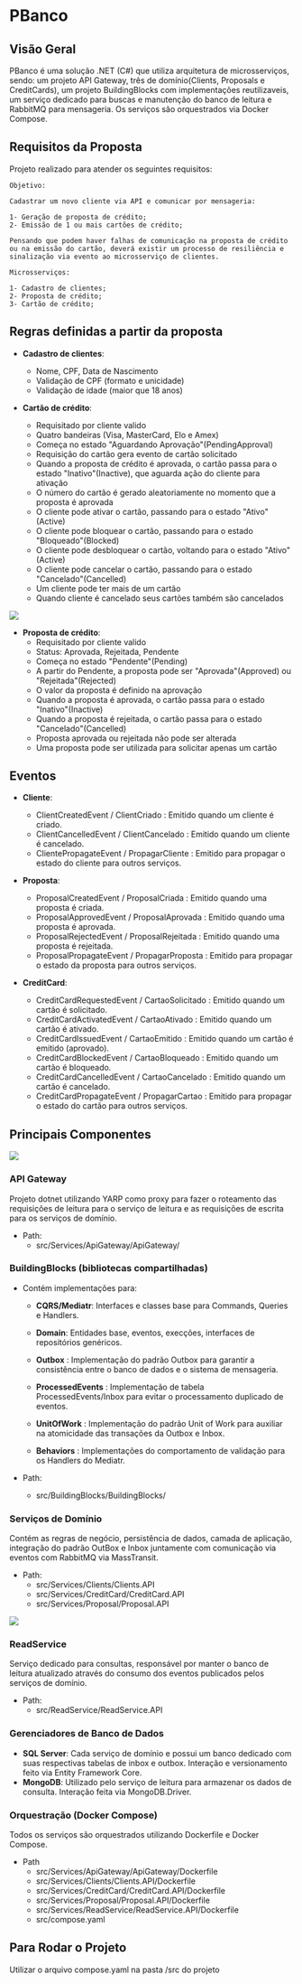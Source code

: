 # PBanco
## Visão Geral

PBanco é uma solução .NET (C#) que utiliza arquitetura de microsserviços, sendo: um projeto API Gateway, três de 
domínio(Clients, Proposals e CreditCards), um projeto BuildingBlocks com implementações reutilizaveis, 
 um serviço dedicado para buscas e manutenção do banco de leitura e RabbitMQ para mensageria. Os serviços são orquestrados via Docker Compose.

## Requisitos da Proposta

Projeto realizado para atender os seguintes requisitos:

```
Objetivo:

Cadastrar um novo cliente via API e comunicar por mensageria:

1- Geração de proposta de crédito; 
2- Emissão de 1 ou mais cartões de crédito; 

Pensando que podem haver falhas de comunicação na proposta de crédito ou na emissão do cartão, deverá existir um processo de resiliência e sinalização via evento ao microsserviço de clientes. 

Microsserviços:

1- Cadastro de clientes; 
2- Proposta de crédito; 
3- Cartão de crédito; 
```

## Regras definidas a partir da proposta

- **Cadastro de clientes**:
  - Nome, CPF, Data de Nascimento
  - Validação de CPF (formato e unicidade)
  - Validação de idade (maior que 18 anos)  

- **Cartão de crédito**:
  - Requisitado por cliente valido
  - Quatro bandeiras (Visa, MasterCard, Elo e Amex)
  - Começa no estado "Aguardando Aprovação"(PendingApproval)
  - Requisição do cartão gera evento de cartão solicitado
  - Quando a proposta de crédito é aprovada, o cartão passa para o estado "Inativo"(Inactive), que aguarda ação do cliente para ativação
  - O número do cartão é gerado aleatoriamente no momento que a proposta é aprovada
  - O cliente pode ativar o cartão, passando para o estado "Ativo"(Active)
  - O cliente pode bloquear o cartão, passando para o estado "Bloqueado"(Blocked)
  - O cliente pode desbloquear o cartão, voltando para o estado "Ativo"(Active)
  - O cliente pode cancelar o cartão, passando para o estado "Cancelado"(Cancelled)
  - Um cliente pode ter mais de um cartão
  - Quando cliente é cancelado seus cartões também são cancelados

![](/Docs/Images/card_state_flow.png)
    
- **Proposta de crédito**:
  - Requisitado por cliente valido
  - Status: Aprovada, Rejeitada, Pendente
  - Começa no estado "Pendente"(Pending)
  - A partir do Pendente, a proposta pode ser "Aprovada"(Approved) ou "Rejeitada"(Rejected)
  - O valor da proposta é definido na aprovação
  - Quando a proposta é aprovada, o cartão passa para o estado "Inativo"(Inactive)
  - Quando a proposta é rejeitada, o cartão passa para o estado "Cancelado"(Cancelled)
  - Proposta aprovada ou rejeitada não pode ser alterada
  - Uma proposta pode ser utilizada para solicitar apenas um cartão
  
## Eventos

 - **Cliente**:
   - ClientCreatedEvent / ClientCriado : Emitido quando um cliente é criado.
   - ClientCancelledEvent / ClientCancelado : Emitido quando um cliente é cancelado.
   - ClientePropagateEvent / PropagarCliente : Emitido para propagar o estado do cliente para outros serviços.


 - **Proposta**:
   - ProposalCreatedEvent / ProposalCriada : Emitido quando uma proposta é criada.
   - ProposalApprovedEvent / ProposalAprovada : Emitido quando uma proposta é aprovada.
   - ProposalRejectedEvent / ProposalRejeitada : Emitido quando uma proposta é rejeitada.
   - ProposalPropagateEvent / PropagarProposta : Emitido para propagar o estado da proposta para outros serviços.


- **CreditCard**:
   - CreditCardRequestedEvent / CartaoSolicitado : Emitido quando um cartão é solicitado.
   - CreditCardActivatedEvent / CartaoAtivado : Emitido quando um cartão é ativado.
   - CreditCardIssuedEvent / CartaoEmitido : Emitido quando um cartão é emitido (aprovado).
   - CreditCardBlockedEvent / CartaoBloqueado : Emitido quando um cartão é bloqueado.   
   - CreditCardCancelledEvent / CartaoCancelado : Emitido quando um cartão é cancelado.
   - CreditCardPropagateEvent / PropagarCartao : Emitido para propagar o estado do cartão para outros serviços.

## Principais Componentes

![](Docs/Images/architecture-service.png)

### API Gateway
Projeto dotnet utilizando YARP como proxy para fazer o roteamento das requisições de leitura para o serviço de leitura e as requisições de escrita para os serviços de domínio.

- Path: 
  - src/Services/ApiGateway/ApiGateway/  

### BuildingBlocks (bibliotecas compartilhadas)

 - Contém implementações para:

    - **CQRS/Mediatr**: Interfaces e classes base para Commands, Queries e Handlers.

   - **Domain**: Entidades base, eventos, execções, interfaces de repositórios genéricos.   

   - **Outbox** : Implementação do padrão Outbox para garantir a consistência entre o banco de dados e o sistema de mensageria.

   - **ProcessedEvents** : Implementação de tabela ProcessedEvents/Inbox para evitar o processamento duplicado de eventos.

   - **UnitOfWork** : Implementação do padrão Unit of Work para auxiliar na atomicidade das transações da Outbox e Inbox.

   - **Behaviors** : Implementações do comportamento de validação para os Handlers do Mediatr.

- Path:
  - src/BuildingBlocks/BuildingBlocks/

### Serviços de Domínio

Contém as regras de negócio, persistência de dados, camada de aplicação, integração do padrão OutBox e Inbox juntamente com comunicação via eventos com RabbitMQ via MassTransit.

 - Path: 
   - src/Services/Clients/Clients.API
   - src/Services/CreditCard/CreditCard.API
   - src/Services/Proposal/Proposal.API

![](Docs/Images/OutBox_Inbox.png)

### ReadService

Serviço dedicado para consultas, responsável por manter o banco de leitura atualizado através do consumo dos eventos publicados pelos serviços de domínio.

 - Path:
   - src/ReadService/ReadService.API

### Gerenciadores de Banco de Dados

 - **SQL Server**: Cada serviço de domínio e possui um banco dedicado com suas respectivas tabelas de inbox e outbox. Interação e versionamento feito via Entity Framework Core.
 - **MongoDB**: Utilizado pelo serviço de leitura para armazenar os dados de consulta. Interação feita via MongoDB.Driver.

### Orquestração (Docker Compose)

Todos os serviços são orquestrados utilizando Dockerfile e Docker Compose.

- Path
  - src/Services/ApiGateway/ApiGateway/Dockerfile
  - src/Services/Clients/Clients.API/Dockerfile
  - src/Services/CreditCard/CreditCard.API/Dockerfile
  - src/Services/Proposal/Proposal.API/Dockerfile
  - src/Services/ReadService/ReadService.API/Dockerfile
  - src/compose.yaml

## Para Rodar o Projeto

Utilizar o arquivo compose.yaml na pasta /src do projeto
